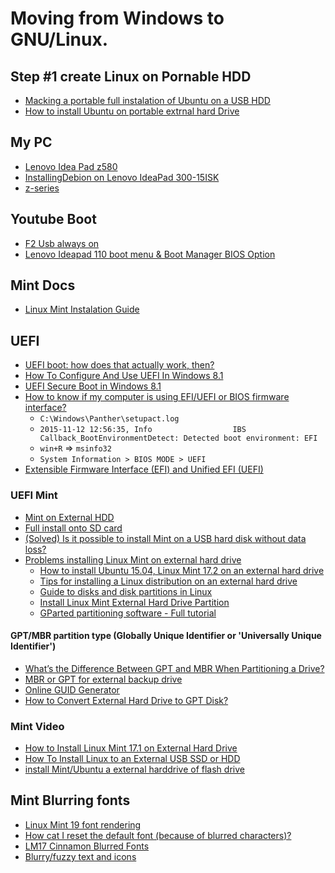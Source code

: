 # Moving from Windows to GNU/Linux.

## Step #1 create Linux on Pornable HDD

- [Macking a portable full instalation of Ubuntu on a USB HDD](https://www.dionysopoulos.me/portable-ubuntu-on-usb-hdd/)
- [How to install Ubuntu on portable extrnal hard Drive](https://askubuntu.com/questions/446682/how-to-install-ubuntu-on-portable-external-hard-drive)

## My PC

- [Lenovo Idea Pad z580](https://wiki.archlinux.org/index.php/Lenovo_IdeaPad_Z580)
- [InstallingDebion on Lenovo IdeaPad 300-15ISK](https://wiki.debian.org/InstallingDebianOn/Lenovo/IdeaPad%20300-15ISK)
- [z-series](https://www.lenovo.com/gb/en/laptops/lenovo/z-series/z580/)

## Youtube Boot

- [F2 Usb always on](https://youtu.be/Dft5_ZeWoUc)
- [Lenovo Ideapad 110 boot menu & Boot Manager BIOS Option](https://youtu.be/5ufK7kPWUMY)

## Mint Docs

- [Linux Mint Instalation Guide](https://linuxmint-installation-guide.readthedocs.io/en/latest/)

## UEFI

- [UEFI boot: how does that actually work, then?](https://www.happyassassin.net/2014/01/25/uefi-boot-how-does-that-actually-work-then/)
- [How To Configure And Use UEFI In Windows 8.1](https://www.itechtics.com/uefi-windows-8-1/)
- [UEFI Secure Boot in Windows 8.1 ](https://answers.microsoft.com/en-us/windows/forum/windows8_1-security/uefi-secure-boot-in-windows-81/65d74e19-9572-4a91-85aa-57fa783f0759)
- [How to know if my computer is using EFI/UEFI or BIOS firmware interface?](https://kb.parallels.com/en/115815)
    - `C:\Windows\Panther\setupact.log`
    - `2015-11-12 12:56:35, Info                  IBS    Callback_BootEnvironmentDetect: Detected boot environment: EFI`
    - `win+R` => `msinfo32`
    - `System Information > BIOS MODE > UEFI`
- [Extensible Firmware Interface (EFI) and Unified EFI (UEFI)](https://www.intel.com/content/www/us/en/architecture-and-technology/unified-extensible-firmware-interface/efi-homepage-general-technology.html)

### UEFI Mint

- [Mint on External HDD](https://forums.linuxmint.com/viewtopic.php?t=189505)
- [Full install onto SD card](https://forums.linuxmint.com/viewtopic.php?f=46&t=189331#p980629)
- [(Solved) Is it possible to install Mint on a USB hard disk without data loss?](https://forums.linuxmint.com/viewtopic.php?t=265649)
- [Problems installing Linux Mint on external hard drive](https://forums.linuxmint.com/viewtopic.php?t=243723)
    - [How to install Ubuntu 15.04, Linux Mint 17.2 on an external hard drive](http://linuxbsdos.com/2015/09/13/how-to-install-ubuntu-15-04-linux-mint-17-2-on-an-external-hard-drive/)
    - [Tips for installing a Linux distribution on an external hard drive](http://linuxbsdos.com/2015/09/12/tips-for-installing-a-linux-distribution-on-an-external-hard-drive/)
    - [Guide to disks and disk partitions in Linux](http://linuxbsdos.com/2011/09/18/guide-to-disks-and-disk-partitions-in-linux/)
    - [Install Linux Mint External Hard Drive Partition](https://unix.stackexchange.com/questions/295454/install-linux-mint-external-hard-drive-partition/305156)
    - [GParted partitioning software - Full tutorial ](https://www.dedoimedo.com/computers/gparted.html)

#### GPT/MBR partition type (Globally Unique Identifier or 'Universally Unique Identifier')

- [What’s the Difference Between GPT and MBR When Partitioning a Drive?](https://www.howtogeek.com/193669/whats-the-difference-between-gpt-and-mbr-when-partitioning-a-drive/)
- [MBR or GPT for external backup drive](https://superuser.com/questions/1288613/mbr-or-gpt-for-external-backup-drive)
- [Online GUID Generator](https://www.guidgenerator.com/)
- [How to Convert External Hard Drive to GPT Disk?](https://www.disk-partition.com/articles/convert-external-hard-drive-to-gpt-4125.html)


### Mint Video

- [How to Install Linux Mint 17.1 on External Hard Drive](https://youtu.be/vbdAmJ5jzfM)
- [How To Install Linux to an External USB SSD or HDD](https://youtu.be/glFCEauwGgw)
- [install Mint/Ubuntu a external harddrive of flash drive](https://youtu.be/JKL1tmn-xC0)


## Mint Blurring fonts

- [Linux Mint 19 font rendering](https://www.reddit.com/r/linuxmint/comments/9r9wtr/linux_mint_19_font_rendering/)
- [How cat I reset the default font (because of blurred characters)?](https://unix.stackexchange.com/questions/132164/how-can-i-reset-the-default-font-because-of-blurred-characters)
- [LM17 Cinnamon Blurred Fonts](https://forums.linuxmint.com/viewtopic.php?t=171779)
- [Blurry/fuzzy text and icons](https://forums.linuxmint.com/viewtopic.php?t=254831)